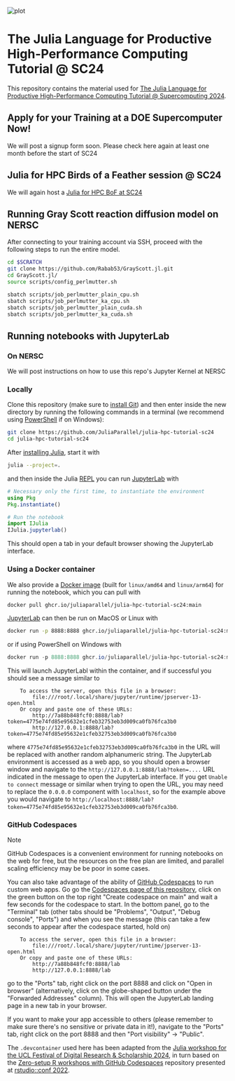 ![plot](./assets/banner.png)


# The Julia Language for Productive High-Performance Computing Tutorial @ SC24

This repository contains the material used for [The Julia Language for Productive High-Performance Computing Tutorial @ Supercomputing 2024](https://sc24.conference-program.com/presentation/?id=tut130&sess=sess433).

## Apply for your Training at a DOE Supercomputer Now!

We will post a signup form soon. Please check here again at least one month before the start of SC24

## Julia for HPC Birds of a Feather session @ SC24

We will again host a [Julia for HPC BoF at SC24](https://github.com/JuliaParallel/julia-hpc-bof-sc24)

## Running Gray Scott reaction diffusion model on NERSC

After connecting to your training account via SSH, proceed with the following steps to run the entire model.

```sh
cd $SCRATCH
git clone https://github.com/Rabab53/GrayScott.jl.git
cd GrayScott.jl/
source scripts/config_perlmutter.sh

sbatch scripts/job_perlmutter_plain_cpu.sh
sbatch scripts/job_perlmutter_ka_cpu.sh
sbatch scripts/job_perlmutter_plain_cuda.sh
sbatch scripts/job_perlmutter_ka_cuda.sh
```

## Running notebooks with JupyterLab

### On NERSC

We will post instructions on how to use this repo's Jupyter Kernel at NERSC

### Locally

Clone this repository (make sure to [install Git](https://git-scm.com/book/en/v2/Getting-Started-Installing-Git)) and then enter inside the new directory by running the following commands in a terminal (we recommend using [PowerShell](https://learn.microsoft.com/en-us/powershell/scripting/overview?view=powershell-7.4) if on Windows):

```sh
git clone https://github.com/JuliaParallel/julia-hpc-tutorial-sc24
cd julia-hpc-tutorial-sc24
```

After [installing Julia](https://julialang.org/downloads/), start it with
```sh
julia --project=.
```

and then inside the Julia [REPL](https://en.wikipedia.org/wiki/Read%E2%80%93eval%E2%80%93print_loop) you can run [JupyterLab](https://jupyterlab.readthedocs.io/en/latest/) with

```julia
# Necessary only the first time, to instantiate the environment
using Pkg
Pkg.instantiate()

# Run the notebook
import IJulia
IJulia.jupyterlab()
```

This should open a tab in your default browser showing the JupyterLab interface.

### Using a Docker container

We also provide a [Docker image](https://github.com/JuliaParallel/julia-hpc-tutorial-sc24/pkgs/container/julia-hpc-tutorial-sc24) (built for `linux/amd64` and `linux/arm64`) for running the notebook, which you can pull with

```sh
docker pull ghcr.io/juliaparallel/julia-hpc-tutorial-sc24:main
```

[JupyterLab](https://jupyterlab.readthedocs.io/en/latest/) can then be run on MacOS or Linux with

```sh
docker run -p 8888:8888 ghcr.io/juliaparallel/julia-hpc-tutorial-sc24:main julia -e 'import Conda; run(`$(joinpath(Conda.SCRIPTDIR, "jupyter")) lab --allow-root --ip 0.0.0.0 --port 8888`)'
```

or if using PowerShell on Windows with

```PowerShell
docker run -p 8888:8888 ghcr.io/juliaparallel/julia-hpc-tutorial-sc24:main julia -e 'import Conda; run(`$(joinpath(Conda.SCRIPTDIR, """""jupyter""""")) lab --allow-root --ip 0.0.0.0 --port 8888`)'
```

This will launch JupyterLabl within the container, and if successful you should see a message similar to

```
    To access the server, open this file in a browser:
        file:///root/.local/share/jupyter/runtime/jpserver-13-open.html
    Or copy and paste one of these URLs:
        http://7a88b848fcf0:8888/lab?token=4775e74fd85e95632e1cfeb32753eb3d009ca0fb76fca3b0
        http://127.0.0.1:8888/lab?token=4775e74fd85e95632e1cfeb32753eb3d009ca0fb76fca3b0
```

where `4775e74fd85e95632e1cfeb32753eb3d009ca0fb76fca3b0` in the URL will be replaced with another random alphanumeric string.
The JupyterLab environment is accessed as a web app, so you should open a browser window and navigate to the `http://127.0.0.1:8888/lab?token=....` URL indicated in the message to open the JupyterLab interface.
If you get `Unable to connect` message or similar when trying to open the URL, you may need to replace the `0.0.0.0` component with `localhost`, so for the example above you would navigate to `http://localhost:8888/lab?token=4775e74fd85e95632e1cfeb32753eb3d009ca0fb76fca3b0`.

### GitHub Codespaces

> [!NOTE]
> GitHub Codespaces is a convenient environment for running notebooks on the web for free, but the resources on the free plan are limited, and parallel scaling efficiency may be be poor in some cases.

You can also take advantage of the ability of [GitHub Codespaces](https://github.com/features/codespaces) to run custom web apps.
Go go the [Codespaces page of this repository](https://github.com/JuliaParallel/julia-hpc-tutorial-sc24/codespaces), click on the green button on the top right "Create codespace on main" and wait a few seconds for the codespace to start.
In the bottom panel, go to the "Terminal" tab (other tabs should be "Problems", "Output", "Debug console", "Ports") and when you see the message (this can take a few seconds to appear after the codespace started, hold on)

```
    To access the server, open this file in a browser:
        file:///root/.local/share/jupyter/runtime/jpserver-13-open.html
    Or copy and paste one of these URLs:
        http://7a88b848fcf0:8888/lab
        http://127.0.0.1:8888/lab
```

go to the "Ports" tab, right click on the port 8888 and click on "Open in browser" (alternatively, click on the globe-shaped button under the "Forwarded Addresses" column).
This will open the JupyterLab landing page in a new tab in your browser.

If you want to make your app accessible to others (please remember to make sure there's no sensitive or private data in it!), navigate to the "Ports" tab, right click on the port 8888 and then "Port visibility" -> "Public".

The `.devcontainer` used here has been adapted from the [Julia workshop for the UCL Festival of Digital Research & Scholarship 2024](https://github.com/UCL-ARC/julia-workshop), in turn based on the [Zero-setup R workshops with GitHub Codespaces](https://github.com/revodavid/devcontainers-rstudio) repository presented at [rstudio::conf 2022](https://rstudioconf2022.sched.com/event/11iag/zero-setup-r-workshops-with-github-codespaces).
